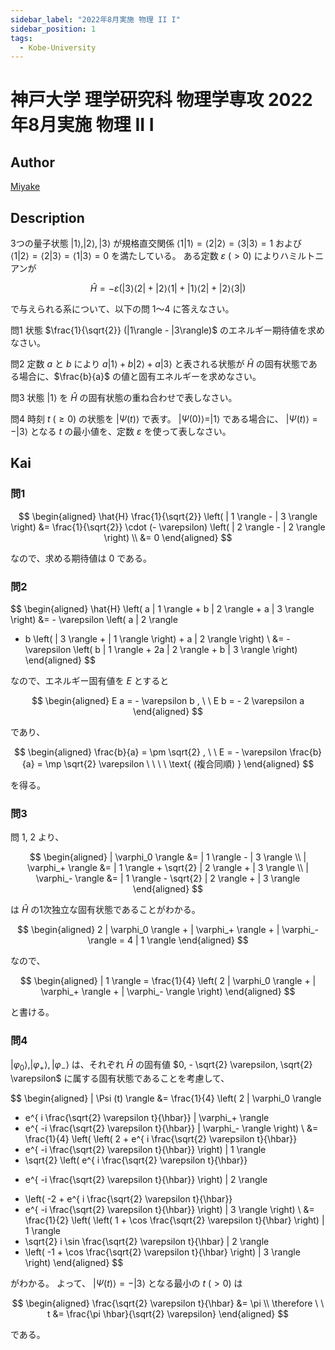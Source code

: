 ```yaml
---
sidebar_label: "2022年8月実施 物理 II I"
sidebar_position: 1
tags:
  - Kobe-University
---
```

# 神戸大学 理学研究科 物理学専攻 2022年8月実施 物理 II I

## **Author**
[Miyake](https://miyake.github.io/exams/index.html)

## **Description**
3つの量子状態 $|1\rangle, |2\rangle, |3\rangle$ が規格直交関係 $\langle1|1\rangle = \langle2|2\rangle = \langle3|3\rangle = 1$ および $\langle1|2\rangle = \langle2|3\rangle = \langle1|3\rangle = 0$ を満たしている。
ある定数 $\varepsilon\ (> 0)$ によりハミルトニアンが

$$ 
\hat{H} = -\varepsilon \left( |3\rangle\langle 2| + |2 \rangle \langle 1| + |1 \rangle \langle 2| + |2\rangle\langle 3| \right) 
$$

で与えられる系について、以下の問 1～4 に答えなさい。

問1 状態 $\frac{1}{\sqrt{2}} (|1\rangle - |3\rangle)$ のエネルギー期待値を求めなさい。

問2 定数 $a$ と $b$ により $a|1\rangle + b|2\rangle + a|3\rangle$ と表される状態が $\hat{H}$ の固有状態である場合に、$\frac{b}{a}$ の値と固有エネルギーを求めなさい。

問3 状態 $|1\rangle$ を $\hat{H}$ の固有状態の重ね合わせで表しなさい。

問4 時刻 $t\ (\geq 0)$ の状態を $|\Psi(t)\rangle$ で表す。 $|\Psi(0)\rangle = |1\rangle$ である場合に、 $|\Psi(t)\rangle = -|3\rangle$ となる $t$ の最小値を、定数 $\varepsilon$ を使って表しなさい。

## **Kai**
### 問1

$$
  \begin{aligned}
  \hat{H} \frac{1}{\sqrt{2}} \left( | 1 \rangle - | 3 \rangle \right)
  &= \frac{1}{\sqrt{2}} \cdot (- \varepsilon)
  \left( | 2 \rangle - | 2 \rangle \right)
  \\
  &= 0
  \end{aligned}
$$

なので、求める期待値は $0$ である。

### 問2

$$
  \begin{aligned}
  \hat{H} \left( a | 1 \rangle + b | 2 \rangle + a | 3 \rangle \right)
  &= - \varepsilon \left( a | 2 \rangle
  + b \left( | 3 \rangle + | 1 \rangle \right) + a | 2 \rangle \right)
  \\
  &= - \varepsilon \left( b | 1 \rangle + 2a | 2 \rangle + b | 3 \rangle \right)
  \end{aligned}
$$

なので、エネルギー固有値を $E$ とすると

$$
  \begin{aligned}
  E a = - \varepsilon b
  , \ \ 
  E b = - 2 \varepsilon a
  \end{aligned}
$$

であり、

$$
  \begin{aligned}
  \frac{b}{a} = \pm \sqrt{2}
  , \ \ 
  E = - \varepsilon \frac{b}{a} = \mp \sqrt{2} \varepsilon
  \ \ \ \ \text{ (複合同順) }
  \end{aligned}
$$

を得る。

### 問3
問 1, 2 より、

$$
  \begin{aligned}
  | \varphi_0 \rangle &= | 1 \rangle - | 3 \rangle
  \\
  | \varphi_+ \rangle &= | 1 \rangle + \sqrt{2} | 2 \rangle + | 3 \rangle
  \\
  | \varphi_- \rangle &= | 1 \rangle - \sqrt{2} | 2 \rangle + | 3 \rangle
  \end{aligned}
$$

は $\hat{H}$ の1次独立な固有状態であることがわかる。

$$
  \begin{aligned}
  2 | \varphi_0 \rangle + | \varphi_+ \rangle + | \varphi_- \rangle
  = 4 | 1 \rangle
  \end{aligned}
$$

なので、

$$
  \begin{aligned}
  | 1 \rangle
  = \frac{1}{4} \left(
  2 | \varphi_0 \rangle + | \varphi_+ \rangle + | \varphi_- \rangle \right)
  \end{aligned}
$$

と書ける。

### 問4
$| \varphi_0 \rangle,
| \varphi_+ \rangle,
| \varphi_- \rangle$ は、それぞれ $\hat{H}$ の固有値
$0, - \sqrt{2} \varepsilon, \sqrt{2} \varepsilon$
に属する固有状態であることを考慮して、

$$
  \begin{aligned}
  | \Psi (t) \rangle
  &= \frac{1}{4} \left( 2 | \varphi_0 \rangle
  + e^{ i \frac{\sqrt{2} \varepsilon t}{\hbar}}
  | \varphi_+ \rangle
  + e^{ -i \frac{\sqrt{2} \varepsilon t}{\hbar}}
  | \varphi_- \rangle \right)
  \\
  &= \frac{1}{4} \left(
  \left( 2 + e^{ i \frac{\sqrt{2} \varepsilon t}{\hbar}}
  + e^{ -i \frac{\sqrt{2} \varepsilon t}{\hbar}} \right)
  | 1 \rangle
  + \sqrt{2} \left( e^{ i \frac{\sqrt{2} \varepsilon t}{\hbar}}
  - e^{ -i \frac{\sqrt{2} \varepsilon t}{\hbar}} \right)
  | 2 \rangle
  + \left( -2 + e^{ i \frac{\sqrt{2} \varepsilon t}{\hbar}}
  + e^{ -i \frac{\sqrt{2} \varepsilon t}{\hbar}} \right)
  | 3 \rangle
  \right)
  \\
  &= \frac{1}{2} \left(
  \left( 1 + \cos \frac{\sqrt{2} \varepsilon t}{\hbar} \right)
  | 1 \rangle
  + \sqrt{2} i \sin \frac{\sqrt{2} \varepsilon t}{\hbar} | 2 \rangle
  + \left( -1 + \cos \frac{\sqrt{2} \varepsilon t}{\hbar} \right)
  | 3 \rangle
  \right)
  \end{aligned}
$$

がわかる。
よって、 $| \Psi(t) \rangle = - | 3 \rangle$ となる最小の $t \ ( \gt 0)$ は

$$
  \begin{aligned}
  \frac{\sqrt{2} \varepsilon t}{\hbar} &= \pi
  \\
  \therefore \ \ 
  t &= \frac{\pi \hbar}{\sqrt{2} \varepsilon}
  \end{aligned}
$$

である。